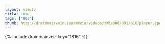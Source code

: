 ```yaml
--- 
layout: sieutv
title: 1816
tags: ["001"]
thumb: http://drainmainvein.com/media/videos/tmb/000/001/816/player.jpg
---
```

{% include drainmainvein key="1816" %} 
